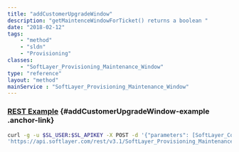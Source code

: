 ```yaml
---
title: "addCustomerUpgradeWindow"
description: "getMaintenceWindowForTicket() returns a boolean "
date: "2018-02-12"
tags:
    - "method"
    - "sldn"
    - "Provisioning"
classes:
    - "SoftLayer_Provisioning_Maintenance_Window"
type: "reference"
layout: "method"
mainService : "SoftLayer_Provisioning_Maintenance_Window"
---
```


### [REST Example](#addCustomerUpgradeWindow-example) <a href="/article/rest/"><i class="fas fa-question"></i></a> {#addCustomerUpgradeWindow-example .anchor-link} 
```bash
curl -g -u $SL_USER:$SL_APIKEY -X POST -d '{"parameters": [SoftLayer_Container_Provisioning_Maintenance_Window]}' \
'https://api.softlayer.com/rest/v3.1/SoftLayer_Provisioning_Maintenance_Window/addCustomerUpgradeWindow'
```
